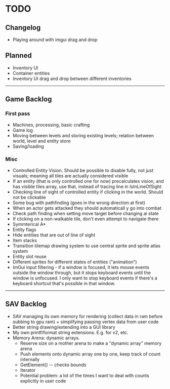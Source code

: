# TODO

## Changelog

- Playing around with imgui drag and drop

## Planned

- Inventory UI
- Container entities
- Inventory UI drag and drop between different inventories

-----------------------

## Game Backlog

### First pass

- Machines, processing, basic crafting
- Game log
- Moving between levels and storing existing levels; relation between world, level and entity store
- Saving/loading

### Misc

- Controlled Entity Vision. Should be possible to disable fully, not just visuals; meaning all tiles are actually considered visible
- If an entity (that is only controlled one for now) precalculates vision, and has visible tiles array, use that, instead of tracing line in IsInLineOfSight
- Checking line of sight of controlled entity if clicking in the world. Should not be clickable
- Some bug with pathfinding (goes in the wrong direction at first)
- When an actor gets attacked they should automaticall y go into combat
- Check path finding when setting move target before changing ai state
- If clicking on a non-walkable tile, don't even attempt to navigate there
- Symmterical A*
- Entity flags
- Hide entities that are out of line of sight
- Item stacks
- Transition tilemap drawing system to use central sprite and sprite atlas system
- Entity slot reuse
- Different sprites for different states of entities ("animation")
- ImGui input filtering - if a window is focused, it lets mouse events outside the window through, but it stops keyboard events until the window is unfocused. I only want to stop keyboard events if there's a keyboard shortcut that's possible in that window.

------------------------

## SAV Backlog

- SAV managing its own memory for rendering (collect data in ram before subbing to gpu ram) + simplifying passing vertex data from user code
- Better string drawing/extending into a GUI library
- My own printf/format string extensions. E.g. for v2, etc.
- Memory Arena: dynamic arrays.
  - Reserve size on a mother arena to make a "dynamic array" memory arena
  - Push elements onto dynamic array one by one, keep track of count internally
  - GetElement() -- checks bounds
  - Iterator
  - Potential problem: a lot of the times I want to deal with counts explicitly in user code
